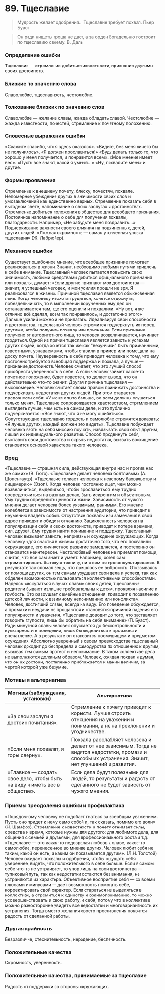 # 89. Тщеславие
>Мудрость желает одобрения... 
Тщеславие требует похвал.
Пьер Буаст

>Он ради нищеты гроша не даст, а за орден 
Богадельню построит по тщеславию своему.
В. Даль

### Определение ошибки
Тщеславие — стремление добиться известности, признания другими своих достоинств.

### Близкие по значению слова
Славолюбие, тщеславность, честолюбие.

### Толкование близких по значению слов
Славолюбие — желание славы, жажда обладать славой.
Честолюбие — жажда известности, почестей, стремление к почетному положению.

### Словесные выражения ошибки
«Скажите спасибо, что я здесь оказался».
«Видите, без меня ничего бы не получилось».
«Я должен прославиться!»
«Буду делать только то, что хорошо у меня получается, и понравится всем».
«Мое мнение имеет вес».
«Пусть все знают, какой я умный...»
«Ну, похвалите меня» и другие.

### Формы проявления
Стремление к внешнему почету, блеску, почестям, похвале.
Непомерное убеждение других в значимости своих слов и умозаключений как единственно верных.
Стремление показать себя в выгодном свете, напоминание о своих заслугах и достоинствах.
Стремление добиться положения в обществе для всеобщего признания.
Постоянное напоминание о себе для получения похвалы, благодарности. Например, «Не забудьте меня поздравить...»
Подчеркивание важности своего влияния на подчиненных, детей, других людей.
«Ложная скромность — самая утонченная уловка тщеславия» (Ж. Лабрюйер).

### Механизм ошибки
Существует ошибочное мнение, что всеобщее признание помогает реализоваться в жизни. Значит, необходимо любыми путями привлечь к себе внимание. Тщеславный человек пытается повысить свою значимость, любыми средствами добиться официального признания или похвалы, думает: «Если другие признают мои достоинства — значит, я успешный человек, и мои усилия прошли не зря. Я реализовался в жизни».
Причиной тщеславия является обыкновенная лень. Когда человеку неохота трудиться, хочется отдохнуть, побездельничать, то в выполнении порученных ему дел он останавливается там, где его оценили и похвалили. «Ну вот, я же отлично всё сделал, всем так понравилось, и достаточно этого» Дальше усилий можно и не прилагать.
Идеализируя свои способности и достоинства, тщеславный человек стремится подчеркнуть их перед другими, чтобы получить похвалу или признание. Если признание получено от авторитетного лица, то человек возвеличивается, начинает гордиться. Одной из причин тщеславия является зависть к успехам других людей, когда хочется так же как "везунчики" быть признанными, известными, узнаваемыми, чтобы ставили в пример или помещали на доску почета.
Неуверенность в себе приводит человека к тому, что ему постоянно требуется всеобщая поддержка и похвала, а лучше — признание достоинств. Человек считает, что это лучший способ приобрести уверенность в себе. А если человек займет какое-то почетное положение, будет известен, то делает вывод, что он действительно что-то значит.
Другая причина тщеславия — высокомерие. Человек считает своим правом принижать достоинства и подчеркивать недостатки других людей. При этом старается превознести себя: «У меня опыта больше, во всем должны слушаться только меня». Тщеславие сопровождается хвастовством, стремлением выглядеть лучше, чем есть на самом деле, и это публично подчеркивается: «Все знают, что я не могу ошибиться». Сопутствующие тщеславию гордость и самолюбие стремятся доказать: «Я лучше других, каждый должен это видеть». Тщеславие побуждает человека взять на себя миссию поучать, навязывать свой опыт другим, лишая их индивидуального развития.
Способ продвинуть себя, выставить свои достоинства и скрыть недостатки, вызвать восхищение становится основой характера такого человека.

### Вред
«Тщеславие — страшная сила, действующая внутри нас и против нас же самих» (В. Гюго).
«Тщеславие делает человека болтливым» (А. Шопенгауэр). «Тщеславие толкает человека к нелепому бахвальству и лицемерию» (Эзоп).
Когда человек постоянно ищет, чем можно возвеличиться, выделиться, чтобы прославиться, ему трудно сосредоточиться на важных делах, быть искренним и объективным. Уму трудно определить ценности жизни.
Зависимость от чужого мнения делает человека более уязвимым, ранимым. Его мнение колеблется в зависимости от настроения аудитории, что приводит к неумению владеть собой. Отсутствие похвалы или замечания в свой адрес приводят к обиде и отчаянию.
Зацикленность человека на популяризации себя и своих достоинств, приводит к потере времени, сил, друзей. Ему трудно найти понимание и поддержку.
Тщеславный человек вызывает зависть, неприязнь и осуждение окружающих.
Когда человеку «для счастья в жизни» достаточно того, что его похвалили окружающие, его личностное развитие замедляется, и постепенно он становится неинтересен.
Честолюбивый человек не приемлет помощи, считая, что все сам знает и умеет. Например, хотел сам отремонтировать бытовую технику, ни с кем не проконсультировался. В результате так сломал вещь, что пришлось ее выбросить. Отказываясь от помощи других, он тем самым ухудшает свои дела и успехи, так как обделен возможностью пользоваться коллективными способностями.
Надеясь «искупаться в лучах славы» своих детей, тщеславные родители бывают излишне требовательны к детям, проявляя насилие и грубость. Это разрушает семейные отношения, приводит к подавлению детской личности, к взаимному непониманию или конфликтам.
Человек, достигший славы, всегда на виду. Его поведение обсуждается, а промахи и неудачи не прощаются и становятся причиной падения его популярности и уважения.
«Тщеславие доводит до того, что заставляет говорить глупости, лишь бы обратить на себя внимание» (П. Буаст). Ради минутной славы человек опускается до бесконтрольности и вульгарности в поведении, лишь бы выделиться и произвести впечатление. А в результате он становится посмешищем и предметом осуждения.
Абсолютно уверенный в своем превосходстве тщеславный человек доходит до беспредела и самодурства по отношению к другим, вызывая тем самым протест и непонимание. В таком коллективе дела не выполняются должным образом.
Человек, ожидая похвал и думая, что он их достоин, постепенно приближается к мании величия, за чертой которой уже безумие.

### Мотивы и альтернатива
Мотивы (заблуждения, установки) | Альтернатива
---|---
«За свои заслуги я достоин почитания».	| Стремление к почету приводит к корысти. Лучше строить отношения на уважении и понимании, а не на преклонении и угодничестве.
«Если меня похвалят, я горы сверну».	| Похвала расслабляет человека и делает от нее зависимым. Тогда не видятся недостатки, промахи и способы их устранения. Значит, нет улучшений и развития.
«Главное — создать свое дело, чтобы быть на виду и иметь вес в обществе».	| Если дела будут полезными для людей, то результаты и радость от сделанного не будет зависеть от чужого мнения.

### Приемы преодоления ошибки и профилактика
«Порядочному человеку не подобает гнаться за всеобщим уважением. Пусть оно придет к нему само собой и, так сказать, помимо его воли» (Н. Шамфор).
Стремление к известности и почету отнимает силы, средства и время, которые нужны для другого: для любимого дела, для общения с семьей и друзьями, для профессионального роста и т.д.
«Тщеславие — это какая-то недозрелая любовь к славе, какое-то самолюбие, перенесенное во мнение других. Человек любит себя не таким, какой он есть, а каким он показывается другим». (Л.Н. Толстой) Человек ожидает похвалы и одобрения, чтобы ощущать себя увереннее, видеть, что положительного в себе больше. Если в самом себе что-то не устраивает, то упор лишь на свои достоинства — тупиковый путь, так как недостатки остаются без внимания, не устраняются из характера. Объективное восприятие себя — со всеми плюсами и минусами — дает возможность помогать себе, корректировать свой характер.
Если стараться не выделяться в коллективе, а стремиться к единству и взаимопониманию, то можно усовершенствовать и свою работу, и себя, потому что в коллективе можно разносторонне увидеть все недостатки и многовариантность их устранения. Тогда вместо желания своего прославления появится радость от сделанной работы.

### Другая крайность
Безразличие, стеснительность, нерадение, беспечность.

### Положительные качества
Скромность, уверенность.

### Положительные качества, принимаемые за тщеславие
Радость от поддержки со стороны окружающих. 
